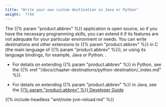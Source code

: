 ```yaml
---
title: "Write your own custom destination in Java or Python"
weight:  7700
---
```

<!-- DISCLAIMER: This file is based on the syslog-ng Open Source Edition documentation https://github.com/balabit/syslog-ng-ose-guides/commit/2f4a52ee61d1ea9ad27cb4f3168b95408fddfdf2 and is used under the terms of The syslog-ng Open Source Edition Documentation License. The file has been modified by Axoflow. -->

The {{% param "product.abbrev" %}} application is open source, so if you have the necessary programming skills, you can extend it if its features are not adequate for your particular environment or needs. You can write destinations and other extensions to {{% param "product.abbrev" %}} in C (the main language of {{% param "product.abbrev" %}}), or using its language bindings, for example, Java or Python. .

  - For details on extending {{% param "product.abbrev" %}} in Python, see the {{% xref "/docs/chapter-destinations/python-destination/_index.md" %}}.

  - For details on extending {{% param "product.abbrev" %}} in Java, see the [{{% param "product.abbrev" %}} Developer Guide](https://www.gitbook.com/book/syslog-ng/getting-started/details)

{{% include-headless "wnt/note-jvm-reload.md" %}}
